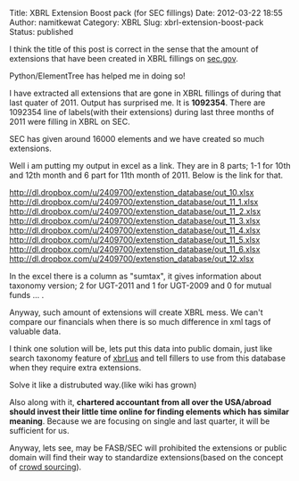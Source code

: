 Title: XBRL Extension Boost pack (for SEC fillings)
Date: 2012-03-22 18:55
Author: namitkewat
Category: XBRL
Slug: xbrl-extension-boost-pack
Status: published

I think the title of this post is correct in the sense that the amount
of extensions that have been created in XBRL fillings on
[sec.gov](http://www.sec.gov "sec.gov").

Python/ElementTree has helped me in doing so!

I have extracted all extensions that are gone in XBRL fillings of during
that last quater of 2011. Output has surprised me. It is **1092354**.
There are 1092354 line of labels(with their extensions) during last
three months of 2011 were filling in XBRL on SEC.

SEC has given around 16000 elements and we have created so much
extensions.

Well i am putting my output in excel as a link. They are in 8 parts; 1-1
for 10th and 12th month and 6 part for 11th month of 2011. Below is the
link for that.

<http://dl.dropbox.com/u/2409700/extenstion_database/out_10.xlsx>  
<http://dl.dropbox.com/u/2409700/extenstion_database/out_11_1.xlsx>  
<http://dl.dropbox.com/u/2409700/extenstion_database/out_11_2.xlsx>  
<http://dl.dropbox.com/u/2409700/extenstion_database/out_11_3.xlsx>  
<http://dl.dropbox.com/u/2409700/extenstion_database/out_11_4.xlsx>  
<http://dl.dropbox.com/u/2409700/extenstion_database/out_11_5.xlsx>  
<http://dl.dropbox.com/u/2409700/extenstion_database/out_11_6.xlsx>  
<http://dl.dropbox.com/u/2409700/extenstion_database/out_12.xlsx>

In the excel there is a column as "sumtax", it gives information about
taxonomy version; 2 for UGT-2011 and 1 for UGT-2009 and 0 for mutual
funds ... .

Anyway, such amount of extensions will create XBRL mess. We can't
compare our financials when there is so much difference in xml tags of
valuable data.

I think one solution will be, lets put this data into public domain,
just like search taxonomy feature of
[xbrl.us](http://viewer.xbrl.us/yeti2/resources/yeti-gwt/Yeti.jsp#tax~%28id~231*v~278%29!net~%28a~3700*l~812%29!lang~%28code~en-us%29!rg~%28rg~2*p~1%29 "Yeti")
and tell fillers to use from this database when they require extra
extensions.

Solve it like a distrubuted way.(like wiki has grown)

Also along with it, **chartered accountant from all over the USA/abroad
should invest their little time online for finding elements which has
similar meaning**. Because we are focusing on single and last quarter,
it will be sufficient for us.

Anyway, lets see, may be FASB/SEC will prohibited the extensions or
public domain will find their way to standardize extensions(based on the
concept of [crowd
sourcing](http://en.wikipedia.org/wiki/Crowdsourcing "Crowd sourcing")).

